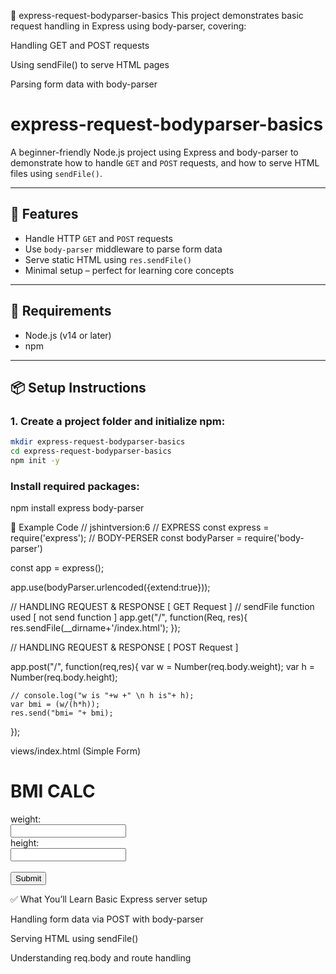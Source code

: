 📁 express-request-bodyparser-basics
This project demonstrates basic request handling in Express using body-parser, covering:

Handling GET and POST requests

Using sendFile() to serve HTML pages

Parsing form data with body-parser


# express-request-bodyparser-basics

A beginner-friendly Node.js project using Express and body-parser to demonstrate how to handle `GET` and `POST` requests, and how to serve HTML files using `sendFile()`.

---

## 🚀 Features

- Handle HTTP `GET` and `POST` requests
- Use `body-parser` middleware to parse form data
- Serve static HTML using `res.sendFile()`
- Minimal setup – perfect for learning core concepts

---

## 🧰 Requirements

- Node.js (v14 or later)
- npm

---

## 📦 Setup Instructions

### 1. Create a project folder and initialize npm:
```bash
mkdir express-request-bodyparser-basics
cd express-request-bodyparser-basics
npm init -y

```
### Install required packages:
npm install express body-parser


📝 Example Code
// jshintversion:6
// EXPRESS 
const express = require('express');
// BODY-PERSER
const bodyParser = require('body-parser')

const app = express();

app.use(bodyParser.urlencoded({extend:true}));


// HANDLING REQUEST & RESPONSE [ GET Request ]
// sendFile function used [ not send function ]
app.get("/", function(Req, res){
    res.sendFile(__dirname+'/index.html');
});

//  HANDLING REQUEST & RESPONSE [ POST Request ]

app.post("/", function(req,res){
    var w = Number(req.body.weight);
    var h = Number(req.body.height);

    // console.log("w is "+w +" \n h is"+ h);
    var bmi = (w/(h*h));
    res.send("bmi= "+ bmi);
});


views/index.html (Simple Form)

<h1>BMI CALC</h1>
<form action="/" method="post">
  <label for="weight">weight:</label><br>
  <input type="text" id="weight" name="weight" value=""><br>
  <label for="height">height:</label><br>
  <input type="text" id="height" name="height" value=""><br><br>
  <input type="submit" value="Submit">
</form> 



✅ What You’ll Learn
Basic Express server setup

Handling form data via POST with body-parser

Serving HTML using sendFile()

Understanding req.body and route handling